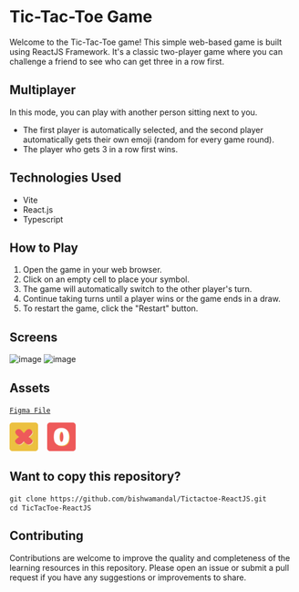 # Tic-Tac-Toe Game

Welcome to the Tic-Tac-Toe game! This simple web-based game is built using ReactJS Framework. It's a classic two-player game where you can challenge a friend to see who can get three in a row first.

## Multiplayer

In this mode, you can play with another person sitting next to you.
- The first player is automatically selected, and the second player automatically gets their own emoji (random for every game round).
- The player who gets 3 in a row first wins.

## Technologies Used

- Vite
- React.js
- Typescript

## How to Play

1. Open the game in your web browser.
3. Click on an empty cell to place your symbol.
4. The game will automatically switch to the other player's turn.
5. Continue taking turns until a player wins or the game ends in a draw.
6. To restart the game, click the "Restart" button.

## Screens

![image](https://github.com/bishwamandal/Tic-Tac-Toe/assets/102400826/fd4eb3dc-6b2b-4a3f-aad6-4edbfdcb124c)
![image](https://github.com/bishwamandal/Tic-Tac-Toe/assets/102400826/543d267b-70fb-4e01-af3a-fbc519597321)

## Assets

[`Figma File`](https://github.com/bishwamandal/Tic-Tac-Toe/blob/main/Assets/Design%20Assets.fig)

<img src="https://github.com/bishwamandal/Tic-Tac-Toe/blob/main/Assets/app-icon/App-Icon-1.svg" alt="App Icon" width="50" height="50">&nbsp;&nbsp;&nbsp;&nbsp;<img src="https://github.com/bishwamandal/Tic-Tac-Toe/blob/main/Assets/app-icon/App-Icon-2.svg" alt="App Icon" width="50" height="50">

## Want to copy this repository?

```
git clone https://github.com/bishwamandal/Tictactoe-ReactJS.git
cd TicTacToe-ReactJS
```

## Contributing

Contributions are welcome to improve the quality and completeness of the learning resources in this repository. Please open an issue or submit a pull request if you have any suggestions or improvements to share.
